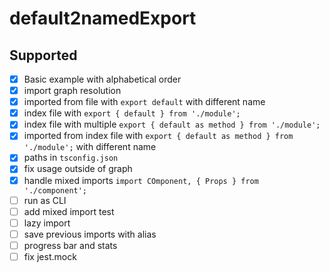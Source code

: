 # default2namedExport

## Supported

- [x] Basic example with alphabetical order
- [x] import graph resolution
- [x] imported from file with `export default`  with different name
- [x] index file with `export { default } from './module';`
- [x] index file with multiple `export { default as method } from './module';`
- [x] imported from index file with `export { default as method } from './module';`  with different name
- [x] paths in `tsconfig.json`
- [x] fix usage outside of graph
- [x] handle mixed imports `import COmponent, { Props } from './component';`
- [ ] run as CLI
- [ ] add mixed import test
- [ ] lazy import
- [ ] save previous imports with alias
- [ ] progress bar and stats
- [ ] fix jest.mock
